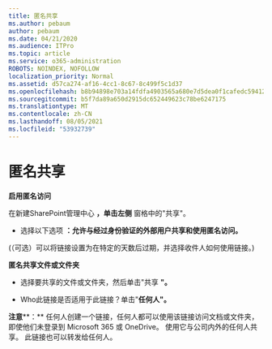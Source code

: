 ```yaml
---
title: 匿名共享
ms.author: pebaum
author: pebaum
ms.date: 04/21/2020
ms.audience: ITPro
ms.topic: article
ms.service: o365-administration
ROBOTS: NOINDEX, NOFOLLOW
localization_priority: Normal
ms.assetid: d57ca274-af16-4cc1-8c67-8c499f5c1d37
ms.openlocfilehash: b8b94898e703a14fdfa4903565a680e7d5dea0f1cafedc59412d425b4ff9bbb2
ms.sourcegitcommit: b5f7da89a650d2915dc652449623c78be6247175
ms.translationtype: MT
ms.contentlocale: zh-CN
ms.lasthandoff: 08/05/2021
ms.locfileid: "53932739"
---
```

# <a name="anonymous-sharing"></a>匿名共享

 **启用匿名访问**
  
在新建SharePoint管理中心 **，单击左侧** 窗格中的"共享"。 
  
- 选择以下选项 **：允许与经过身份验证的外部用户共享和使用匿名访问。**
  
 (（可选）可以将链接设置为在特定的天数后过期，并选择收件人如何使用链接。) 
    
 **匿名共享文件或文件夹**
  
- 选择要共享的文件或文件夹，然后单击"共享 **"。** 
    
- Who此链接是否适用于此链接？单击"**任何人"。**
  
 **注意****：** 任何人创建一个链接，任何人都可以使用该链接访问文档或文件夹，即使他们未登录到 Microsoft 365 或 OneDrive。 使用它与公司内外的任何人共享。 此链接也可以转发给任何人。 
    

